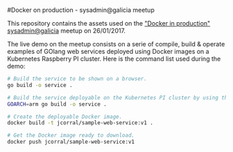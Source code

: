 #Docker on production - sysadmin@galicia meetup

This repository contains the assets used on the ["Docker in production" sysadmin@galicia](https://www.meetup.com/es-ES/Sysadmin-Galicia/events/235823265/) meetup on 26/01/2017.

The live demo on the meetup consists on a serie of compile, build & operate examples of GOlang web services deployed using Docker images on a Kubernetes Raspberry PI cluster.
Here is the command list used during the demo:

```bash
# Build the service to be shown on a browser.
go build -o service . 

# Build the service deployable on the Kubernetes PI cluster by using the arm ARCH.
GOARCH=arm go build -o service .

# Create the deployable Docker image.
docker build -t jcorral/sample-web-service:v1 .

# Get the Docker image ready to download.
docker push jcorral/sample-web-service:v1
```
